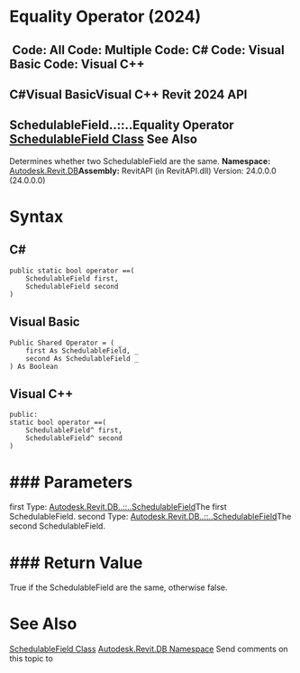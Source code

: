 # Equality Operator (2024)

﻿
 Code: All Code: Multiple Code: C# Code: Visual Basic Code: Visual C++   
---  
C#Visual BasicVisual C++
Revit 2024 API  
---  
SchedulableField..::..Equality Operator   
[SchedulableField Class](84f03bb5-a9b8-581c-631c-6240b4954099.md "SchedulableField Class") See Also  
---  
Determines whether two SchedulableField are the same.
**Namespace:** [Autodesk.Revit.DB](87546ba7-461b-c646-cbb1-2cb8f5bff8b2.md "Autodesk.Revit.DB Namespace")**Assembly:** RevitAPI (in RevitAPI.dll) Version: 24.0.0.0 (24.0.0.0)
# Syntax
C#  
---  
```text
public static bool operator ==(
	SchedulableField first,
	SchedulableField second
)
```
  
Visual Basic  
---  
```text
Public Shared Operator = ( _
	first As SchedulableField, _
	second As SchedulableField _
) As Boolean
```
  
Visual C++  
---  
```text
public:
static bool operator ==(
	SchedulableField^ first, 
	SchedulableField^ second
)
```
  
# ### Parameters
first
    Type: [Autodesk.Revit.DB..::..SchedulableField](84f03bb5-a9b8-581c-631c-6240b4954099.md "SchedulableField Class")The first SchedulableField.
second
    Type: [Autodesk.Revit.DB..::..SchedulableField](84f03bb5-a9b8-581c-631c-6240b4954099.md "SchedulableField Class")The second SchedulableField.
# ### Return Value
True if the SchedulableField are the same, otherwise false.
# See Also
[SchedulableField Class](84f03bb5-a9b8-581c-631c-6240b4954099.md "SchedulableField Class")
[Autodesk.Revit.DB Namespace](87546ba7-461b-c646-cbb1-2cb8f5bff8b2.md "Autodesk.Revit.DB Namespace")
Send comments on this topic to 